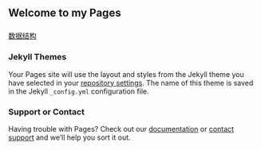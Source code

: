 ## Welcome to my Pages




###
[数据结构](https://adoubera.github.io/myh5/data "数据结构")

### Jekyll Themes

Your Pages site will use the layout and styles from the Jekyll theme you have selected in your [repository settings](https://github.com/adoubera/NoteBook/settings). The name of this theme is saved in the Jekyll `_config.yml` configuration file.

### Support or Contact

Having trouble with Pages? Check out our [documentation](https://help.github.com/categories/github-pages-basics/) or [contact support](https://github.com/contact) and we’ll help you sort it out.
